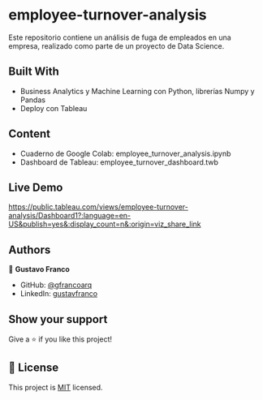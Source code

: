 # employee-turnover-analysis

Este repositorio contiene un análisis de fuga de empleados en una empresa, realizado como parte de un proyecto de Data Science.

## Built With

- Business Analytics y Machine Learning con Python, librerías Numpy y Pandas
- Deploy con Tableau

## Content

- Cuaderno de Google Colab: employee_turnover_analysis.ipynb
- Dashboard de Tableau: employee_turnover_dashboard.twb

## Live Demo

https://public.tableau.com/views/employee-turnover-analysis/Dashboard1?:language=en-US&publish=yes&:display_count=n&:origin=viz_share_link

## Authors

👤 **Gustavo Franco**

- GitHub: [@gfrancoarq](https://github.com/gfrancoarq)
- LinkedIn: [gustavfranco](https://linkedin.com/in/gustavfranco)

## Show your support

Give a ⭐️ if you like this project!

## 📝 License

This project is [MIT](./LICENSE) licensed.
